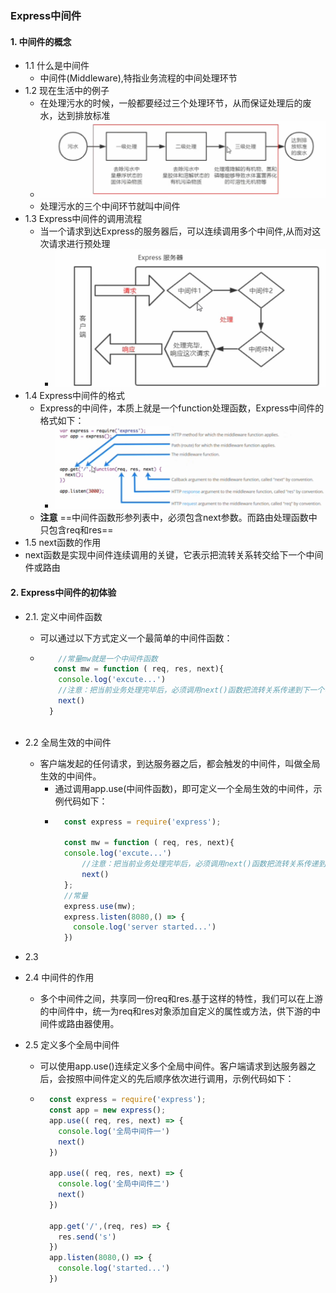 ### Express中间件
#### 1. 中间件的概念
- 1.1 什么是中间件
  - 中间件(Middleware),特指业务流程的中间处理环节
- 1.2 现在生活中的例子
  - 在处理污水的时候，一般都要经过三个处理环节，从而保证处理后的废水，达到排放标准
  - ![](./ex1.png)
  - 处理污水的三个中间环节就叫中间件
- 1.3 Express中间件的调用流程
  - 当一个请求到达Express的服务器后，可以连续调用多个中间件,从而对这次请求进行预处理
    - ![](./ex2.png) 
- 1.4 Express中间件的格式
  - Express的中间件，本质上就是一个function处理函数，Express中间件的格式如下：
    - ![](./ex3.png)
  - **注意** ==中间件函数形参列表中，必须包含next参数。而路由处理函数中只包含req和res== 
- 1.5 next函数的作用
- next函数是实现中间件连续调用的关键，它表示把流转关系转交给下一个中间件或路由

#### 2. Express中间件的初体验
- 2.1. 定义中间件函数
  - 可以通过以下方式定义一个最简单的中间件函数：
  - ```javascript
        //常量mw就是一个中间件函数
       const mw = function ( req, res, next){
        console.log('excute...')
        //注意：把当前业务处理完毕后，必须调用next()函数把流转关系传递到下一个中间件或路由
        next()      
      }
      
    ```
- 2.2 全局生效的中间件
  - 客户端发起的任何请求，到达服务器之后，都会触发的中间件，叫做全局生效的中间件。
    - 通过调用app.use(中间件函数)，即可定义一个全局生效的中间件，示例代码如下：
    - ```javascript
        const express = require('express');
      
        const mw = function ( req, res, next){
        console.log('excute...')
            //注意：把当前业务处理完毕后，必须调用next()函数把流转关系传递到下一个中间件或路由
            next()      
        };
        //常量
        express.use(mw);
        express.listen(8080,() => {
          console.log('server started...')
        })
      ```
- 2.3
- 2.4 中间件的作用
  - 多个中间件之间，共享同一份req和res.基于这样的特性，我们可以在上游的中间件中，统一为req和res对象添加自定义的属性或方法，供下游的中间件或路由器使用。
  
- 2.5 定义多个全局中间件
  - 可以使用app.use()连续定义多个全局中间件。客户端请求到达服务器之后，会按照中间件定义的先后顺序依次进行调用，示例代码如下：
  - ```javascript
      const express = require('express');
      const app = new express();
      app.use(( req, res, next) => {
        console.log('全局中间件一')
        next()    
      })
      
      app.use(( req, res, next) => {
        console.log('全局中间件二')
        next()    
      })    
      
      app.get('/',(req, res) => {
        res.send('s')
      })
      app.listen(8080,() => {
        console.log('started...')
      })
    ```